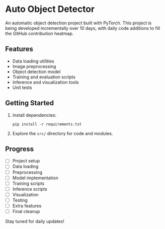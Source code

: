 # Auto Object Detector

An automatic object detection project built with PyTorch. This project is being developed incrementally over 10 days, with daily code additions to fill the GitHub contribution heatmap.

## Features

- Data loading utilities
- Image preprocessing
- Object detection model
- Training and evaluation scripts
- Inference and visualization tools
- Unit tests

## Getting Started

1. Install dependencies:
   ```
   pip install -r requirements.txt
   ```
2. Explore the `src/` directory for code and modules.

## Progress

- [ ] Project setup
- [ ] Data loading
- [ ] Preprocessing
- [ ] Model implementation
- [ ] Training scripts
- [ ] Inference scripts
- [ ] Visualization
- [ ] Testing
- [ ] Extra features
- [ ] Final cleanup

Stay tuned for daily updates!